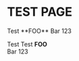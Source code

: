 # TEST PAGE

<test-container>
Test **FOO**  
Bar 123

</test-container>

Test
<test-container>
Test **FOO**  
Bar 123

</test-container>